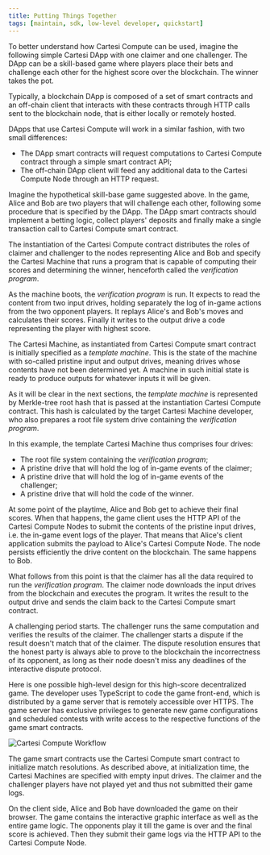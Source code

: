 ```yaml
---
title: Putting Things Together
tags: [maintain, sdk, low-level developer, quickstart]
---
```


To better understand how Cartesi Compute can be used, imagine the following simple Cartesi DApp with one claimer and one challenger. The DApp can be a skill-based game where players place their bets and challenge each other for the highest score over the blockchain. The winner takes the pot.

Typically, a blockchain DApp is composed of a set of smart contracts and an off-chain client that interacts with these contracts through HTTP calls sent to the blockchain node, that is either locally or remotely hosted.

DApps that use Cartesi Compute will work in a similar fashion, with two small differences:

- The DApp smart contracts will request computations to Cartesi Compute contract through a simple smart contract API;
- The off-chain DApp client will feed any additional data to the Cartesi Compute Node through an HTTP request.

Imagine the hypothetical skill-base game suggested above. In the game, Alice and Bob are two players that will challenge each other, following some procedure that is specified by the DApp. The DApp smart contracts should implement a betting logic, collect players' deposits and finally make a single transaction call to Cartesi Compute smart contract.

The instantiation of the Cartesi Compute contract distributes the roles of claimer and challenger to the nodes representing Alice and Bob and specify the Cartesi Machine that runs a program that is capable of computing their scores and determining the winner, henceforth called the *verification program*.

As the machine boots, the *verification program* is run. It expects to read the content from two input drives, holding separately the log of in-game actions from the two opponent players. It replays Alice's and Bob's moves and calculates their scores. Finally it writes to the output drive a code representing the player with highest score.

The Cartesi Machine, as instantiated from Cartesi Compute smart contract is initially specified as a *template machine*. This is the state of the machine with so-called pristine input and output drives, meaning drives whose contents have not been determined yet. A machine in such initial state is ready to produce outputs for whatever inputs it will be given.

As it will be clear in the next sections, the *template machine* is represented by Merkle-tree root hash that is passed at the instantiation Cartesi Compute contract. This hash is calculated by the target Cartesi Machine developer, who also prepares a root file system drive containing the *verification program*.

In this example, the template Cartesi Machine thus comprises four drives:
- The root file system containing the *verification program*;
- A pristine drive that will hold the log of in-game events of the claimer;
- A pristine drive that will hold the log of in-game events of the challenger;
- A pristine drive that will hold the code of the winner.

At some point of the playtime, Alice and Bob get to achieve their final scores. When that happens, the game client uses the HTTP API of the Cartesi Compute Nodes to submit the contents of the pristine input drives, i.e. the in-game event logs of the player. That means that Alice's client application submits the payload to Alice's Cartesi Compute Node. The node persists efficiently the drive content on the blockchain. The same happens to Bob.

What follows from this point is that the claimer has all the data required to run the *verification program*. The claimer node downloads the input drives from the blockchain and executes the program. It writes the result to the output drive and sends the claim back to the Cartesi Compute smart contract.

A challenging period starts. The challenger runs the same computation and verifies the results of the claimer. The challenger starts a dispute if the result doesn't match that of the claimer. The dispute resolution ensures that the honest party is always able to prove to the blockchain the incorrectness of its opponent, as long as their node doesn't miss any deadlines of the interactive dispute protocol.

Here is one possible high-level design for this high-score decentralized game. The developer uses TypeScript to code the game front-end, which is distributed by a game server that is remotely accessible over HTTPS. The game server has exclusive privileges to generate new game configurations and scheduled contests with write access to the respective functions of the game smart contracts.

![Cartesi Compute Workflow](/img/descartes-workflow.png)

The game smart contracts use the Cartesi Compute smart contract to initialize match resolutions. As described above, at initialization time, the Cartesi Machines are specified with empty input drives. The claimer and the challenger players have not played yet and thus not submitted their game logs.

On the client side, Alice and Bob have downloaded the game on their browser. The game contains the interactive graphic interface as well as the entire game logic. The opponents play it till the game is over and the final score is achieved. Then they submit their game logs via the HTTP API to the Cartesi Compute Node.

